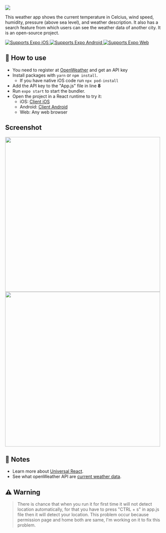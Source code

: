 <img src="https://github.com/abhishek622/projects/blob/main/weather-app/react-native/assets/poster.png"/>

This weather app shows the current temperature in Celcius, wind speed, humidity, pressure (above sea level), and weather description. It also has a search feature from which users can see the weather data of another city. It is an open-source project.

<p>
  <!-- iOS -->
  <a href="https://itunes.apple.com/app/apple-store/id982107779">
    <img alt="Supports Expo iOS" longdesc="Supports Expo iOS" src="https://img.shields.io/badge/iOS-4630EB.svg?style=flat-square&logo=APPLE&labelColor=999999&logoColor=fff" />
  </a>
  <!-- Android -->
  <a href="https://play.google.com/store/apps/details?id=host.exp.exponent&referrer=blankexample">
    <img alt="Supports Expo Android" longdesc="Supports Expo Android" src="https://img.shields.io/badge/Android-4630EB.svg?style=flat-square&logo=ANDROID&labelColor=A4C639&logoColor=fff" />
  </a>
  <!-- Web -->
  <a href="https://docs.expo.dev/workflow/web/">
    <img alt="Supports Expo Web" longdesc="Supports Expo Web" src="https://img.shields.io/badge/web-4630EB.svg?style=flat-square&logo=GOOGLE-CHROME&labelColor=4285F4&logoColor=fff" />
  </a>
</p>

## 🚀 How to use

- You need to register at [OpenWeather](https://openweathermap.org/api) and get an API key
- Install packages with `yarn` or `npm install`.
  - If you have native iOS code run `npx pod-install`
- Add the API key to the "App.js" file in line **8**
- Run `expo start` to start the bundler.
- Open the project in a React runtime to try it:
  - iOS: [Client iOS](https://itunes.apple.com/app/apple-store/id982107779)
  - Android: [Client Android](https://play.google.com/store/apps/details?id=host.exp.exponent&referrer=blankexample)
  - Web: Any web browser

## Screenshot

<img src="https://github.com/abhishek622/projects/blob/main/weather-app/react-native/assets/home_screen.png" height="500"/> <img src="https://github.com/abhishek622/projects/blob/main/weather-app/react-native/assets/search_screen.png" height="500"/>

## 📝 Notes

- Learn more about [Universal React](https://docs.expo.dev/).
- See what openWeather API are [current weather data](https://openweathermap.org/current).

## ⚠️ Warning

> There is chance that when you run it for first time it will not detect location automatically, for that you have to press "CTRL + s" in app.js file then it will detect your location. This problem occur because permission page and home both are same, I'm working on it to fix this problem.
